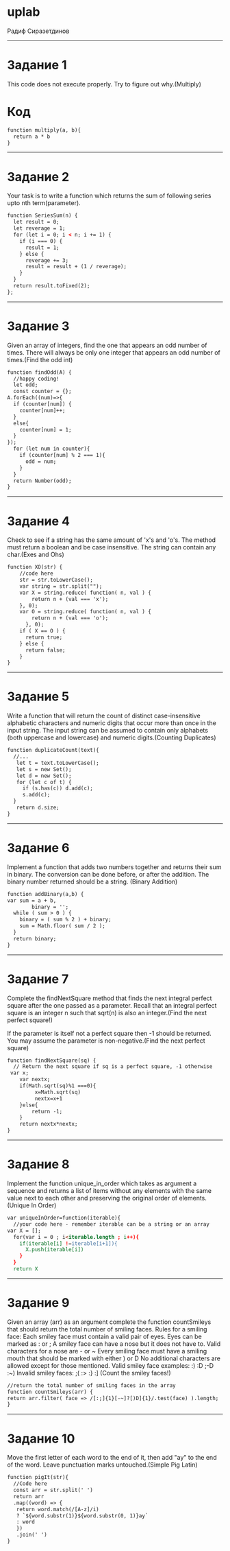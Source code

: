 # uplab
Радиф Сиразетдинов
____
# Задание 1
This code does not execute properly. Try to figure out why.(Multiply)
# Код
```html
function multiply(a, b){
  return a * b
}
```
____
# Задание 2
Your task is to write a function which returns the sum of following series upto nth term(parameter).
```html
function SeriesSum(n) {
  let result = 0;
  let reverage = 1;
  for (let i = 0; i < n; i += 1) {
    if (i === 0) {
      result = 1;
    } else {
      reverage += 3;
      result = result + (1 / reverage);
    }
  }
  return result.toFixed(2);
};
```
____
# Задание 3
Given an array of integers, find the one that appears an odd number of times.
There will always be only one integer that appears an odd number of times.(Find the odd int)
```html
function findOdd(A) {
  //happy coding!
  let odd;
  const counter = {};
A.forEach((num)=>{
  if (counter[num]) {
    counter[num]++;
  }
  else{
    counter[num] = 1;
  }
});
  for (let num in counter){
    if (counter[num] % 2 === 1){
      odd = num;
    }
  }
  return Number(odd);
}
```
____
# Задание 4
Check to see if a string has the same amount of 'x's and 'o's. The method must return a boolean and be case insensitive. The string can contain any char.(Exes and Ohs)
```html
function XO(str) {
    //code here
    str = str.toLowerCase();
    var string = str.split("");
    var X = string.reduce( function( n, val ) {
        return n + (val === 'x');
    }, 0);
    var O = string.reduce( function( n, val ) {
        return n + (val === 'o');
      }, 0);
    if ( X == O ) {
      return true;
    } else {
      return false;
    }
}
```
____
# Задание 5
Write a function that will return the count of distinct case-insensitive alphabetic characters and numeric digits that occur more than once in the input string. The input string can be assumed to contain only alphabets (both uppercase and lowercase) and numeric digits.(Counting Duplicates)
```html
function duplicateCount(text){
  //...
   let t = text.toLowerCase();
   let s = new Set();
   let d = new Set();
   for (let c of t) {
     if (s.has(c)) d.add(c);
     s.add(c);
  }
   return d.size;
}
```
____
# Задание 6
Implement a function that adds two numbers together and returns their sum in binary. The conversion can be done before, or after the addition.
The binary number returned should be a string. (Binary Addition)
```html
function addBinary(a,b) {
var sum = a + b,
  		binary = '';
  while ( sum > 0 ) {
    binary = ( sum % 2 ) + binary;
    sum = Math.floor( sum / 2 );
  }
  return binary;
}
```
____
# Задание 7
Complete the findNextSquare method that finds the next integral perfect square after the one passed as a parameter. Recall that an integral perfect square is an integer n such that sqrt(n) is also an integer.(Find the next perfect square!)

If the parameter is itself not a perfect square then -1 should be returned. You may assume the parameter is non-negative.(Find the next perfect square)
```html
function findNextSquare(sq) {
  // Return the next square if sq is a perfect square, -1 otherwise
 var x;
    var nextx;
    if(Math.sqrt(sq)%1 ===0){
         x=Math.sqrt(sq)
         nextx=x+1
    }else{
        return -1;
    }
    return nextx*nextx;
}
```
____
# Задание 8
Implement the function unique_in_order which takes as argument a sequence and returns a list of items without any elements with the same value next to each other and preserving the original order of elements.(Unique In Order)
```html
var uniqueInOrder=function(iterable){
  //your code here - remember iterable can be a string or an array
var X = [];
  for(var i = 0 ; i<iterable.length ; i++){
    if(iterable[i] !=iterable[i+1]){
      X.push(iterable[i])
    }
  }
  return X
```
____
# Задание 9
Given an array (arr) as an argument complete the function countSmileys that should return the total number of smiling faces.
Rules for a smiling face:
Each smiley face must contain a valid pair of eyes. Eyes can be marked as : or ;
A smiley face can have a nose but it does not have to. Valid characters for a nose are - or ~
Every smiling face must have a smiling mouth that should be marked with either ) or D
No additional characters are allowed except for those mentioned.
Valid smiley face examples: :) :D ;-D :~)
Invalid smiley faces: ;( :> :} :]
(Count the smiley faces!)
```html
//return the total number of smiling faces in the array
function countSmileys(arr) {
return arr.filter( face => /[:;]{1}[-~]?[)D]{1}/.test(face) ).length;
}
```
____
# Задание 10
Move the first letter of each word to the end of it, then add "ay" to the end of the word. Leave punctuation marks untouched.(Simple Pig Latin)
```html
function pigIt(str){
  //Code here
  const arr = str.split(' ')
  return arr
  .map((word) => {
   return word.match(/[A-z]/i)
   ? `${word.substr(1)}${word.substr(0, 1)}ay`
   : word
   })
   .join(' ')
}
```
